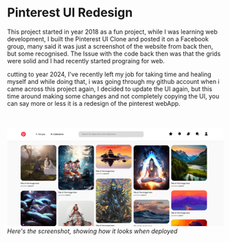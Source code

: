 # Pinterest UI Redesign

This project started in year 2018 as a fun project, while I was learning web development, I built the Pinterest UI Clone and posted it on a Facebook group, many said it was just a screenshot of the website from back then, but some recognised. The Issue with the code back then was that the grids were solid and I had recently started prograing for web.

cutting to year 2024, I've recently left my job for taking time and healing myself and while doing that, i was going through my github account when i came across this project again, I decided to update the UI again, but this time around making some changes and not completely copying the UI, you can say more or less it is a redesign of the pinterest webApp.

<br><br><img src='pinss.png'>
<i>Here's the screenshot, showing how it looks when deployed</i>


